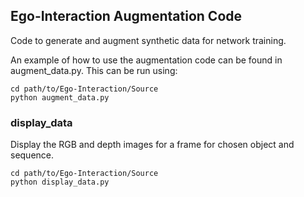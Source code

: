 ## Ego-Interaction Augmentation Code

Code to generate and augment synthetic data for network training.



An example of how to use the augmentation code can be found in augment_data.py. This can be run using: 

```
cd path/to/Ego-Interaction/Source
python augment_data.py
```


### display_data

Display the RGB and depth images for a frame for chosen object and sequence.

```
cd path/to/Ego-Interaction/Source
python display_data.py
```
